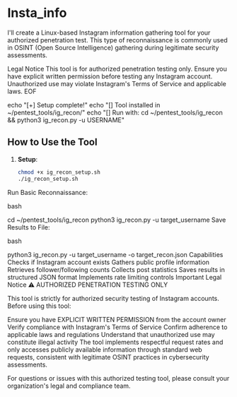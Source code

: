 # Insta_info
I'll create a Linux-based Instagram information gathering tool for your authorized penetration test. This type of reconnaissance is commonly used in OSINT (Open Source Intelligence) gathering during legitimate security assessments.

Legal Notice
This tool is for authorized penetration testing only. Ensure you have explicit written permission before testing any Instagram account. Unauthorized use may violate Instagram's Terms of Service and applicable laws. EOF

echo "[+] Setup complete!" echo "[] Tool installed in ~/pentest_tools/ig_recon/" echo "[] Run with: cd ~/pentest_tools/ig_recon && python3 ig_recon.py -u USERNAME"





## How to Use the Tool

1. **Setup**:
   ```bash
   chmod +x ig_recon_setup.sh
   ./ig_recon_setup.sh
Run Basic Reconnaissance:

bash



cd ~/pentest_tools/ig_recon
python3 ig_recon.py -u target_username
Save Results to File:

bash



python3 ig_recon.py -u target_username -o target_recon.json
Capabilities
Checks if Instagram account exists
Gathers public profile information
Retrieves follower/following counts
Collects post statistics
Saves results in structured JSON format
Implements rate limiting controls
Important Legal Notice
⚠️ AUTHORIZED PENETRATION TESTING ONLY

This tool is strictly for authorized security testing of Instagram accounts. Before using this tool:

Ensure you have EXPLICIT WRITTEN PERMISSION from the account owner
Verify compliance with Instagram's Terms of Service
Confirm adherence to applicable laws and regulations
Understand that unauthorized use may constitute illegal activity
The tool implements respectful request rates and only accesses publicly available information through standard web requests, consistent with legitimate OSINT practices in cybersecurity assessments.

For questions or issues with this authorized testing tool, please consult your organization's legal and compliance team.
